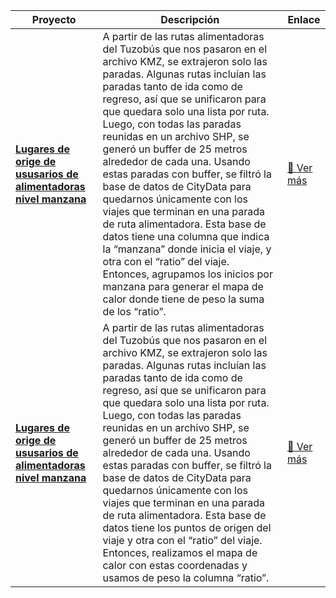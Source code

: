 | Proyecto | Descripción | Enlace |
|----------|-------------|--------|
| **[Lugares de orige de ususarios de alimentadoras nivel manzana](https://sigehgo.github.io/CityData_ideas/Datos/Tuzobus/Alimentadoras/mapa_calor_nivel_manzana.html)** | A partir de las rutas alimentadoras del Tuzobús que nos pasaron en el archivo KMZ, se extrajeron solo las paradas. Algunas rutas incluían las paradas tanto de ida como de regreso, así que se unificaron para que quedara solo una lista por ruta. Luego, con todas las paradas reunidas en un archivo SHP, se generó un buffer de 25 metros alrededor de cada una. Usando estas paradas con buffer, se filtró la base de datos de CityData para quedarnos únicamente con los viajes que terminan en una parada de ruta alimentadora. Esta base de datos tiene una columna que indica la “manzana” donde inicia el viaje, y otra con el “ratio” del viaje. Entonces, agrupamos los inicios por manzana para generar el mapa de calor donde tiene de peso la suma de los “ratio”. | [🔗 Ver más](https://sigehgo.github.io/CityData_ideas/Datos/Tuzobus/Alimentadoras/mapa_calor_nivel_manzana.html) |
| **[Lugares de orige de ususarios de alimentadoras nivel manzana](https://sigehgo.github.io/CityData_ideas/Datos/Tuzobus/Alimentadoras/mapa_calor_nivel_manzana.html)** | A partir de las rutas alimentadoras del Tuzobús que nos pasaron en el archivo KMZ, se extrajeron solo las paradas. Algunas rutas incluían las paradas tanto de ida como de regreso, así que se unificaron para que quedara solo una lista por ruta. Luego, con todas las paradas reunidas en un archivo SHP, se generó un buffer de 25 metros alrededor de cada una. Usando estas paradas con buffer, se filtró la base de datos de CityData para quedarnos únicamente con los viajes que terminan en una parada de ruta alimentadora. Esta base de datos tiene los puntos de origen del viaje y otra con el “ratio” del viaje. Entonces, realizamos el mapa de calor con estas coordenadas y usamos de peso la columna “ratio”. | [🔗 Ver más](https://sigehgo.github.io/CityData_ideas/Datos/Tuzobus/Alimentadoras/mapa_calor_nivel_manzana.html) |
